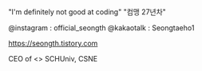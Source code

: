 <SEONGTH>
"I'm definitely not good at coding"
"컴맹 27년차"

	
@instagram : official_seongth
@kakaotalk : Seongtaeho1
	
https://seongth.tistory.com


CEO of <<TeamBingo>>
SCHUniv, CSNE







<!---
SEONGTH/SEONGTH is a ✨ special ✨ repository because its `README.md` (this file) appears on your GitHub profile.
You can click the Preview link to take a look at your changes.
--->
